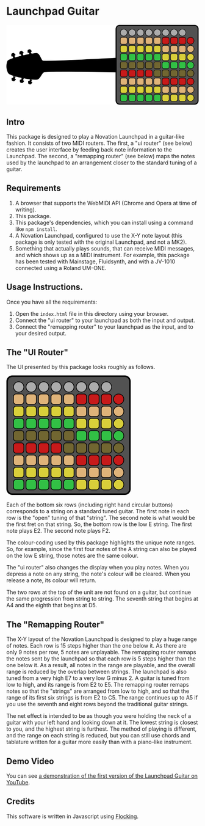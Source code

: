 # Launchpad Guitar

![Illustration of launchpad as a guitar.](./images/guitar.png)

## Intro

This package is designed to play a Novation Launchpad in a guitar-like fashion.  It consists of two MIDI routers.  The
first, a "ui router" (see below) creates the user interface by feeding back note information to the Launchpad.  The
second, a "remapping router" (see below) maps the notes used by the launchpad to an arrangement closer to the standard
tuning of a guitar.

## Requirements

1. A browser that supports the WebMIDI API (Chrome and Opera at time of writing).
2. This package.
3. This package's dependencies, which you can install using a command like `npm install`.
4. A Novation Launchpad, configured to use the X-Y note layout (this package is only tested with the original Launchpad,
   and not a MK2).
5. Something that actually plays sounds, that can receive MIDI messages, and which shows up as a MIDI instrument.  For
   example, this package has been tested with Mainstage, Fluidsynth, and with a JV-1010 connected using a Roland UM-ONE.

## Usage Instructions.

Once you have all the requirements:

1. Open the `index.html` file in this directory using your browser.
2. Connect the "ui router" to your launchpad as both the input and output.
3. Connect the "remapping router" to your launchpad as the input, and to your desired output.

## The "UI Router"

The UI presented by this package looks roughly as follows.

![Illustration of the UI](./images/launchpad-colours.png)

Each of the bottom six rows (including right hand circular buttons) corresponds to a string on a standard tuned guitar.
The first note in each row is the "open" tuning of that "string".  The second note is what would be the first fret on
that string.  So, the bottom row is the low E string.  The first note plays E2.  The second note plays F2.

The colour-coding used by this package highlights the unique note ranges.  So, for example, since the first four notes
of the A string can also be played on the low E string, those notes are the same colour.

The "ui router" also changes the display when you play notes.  When you depress a note on any string, the note's colour
will be cleared.  When you release a note, its colour will return.

The two rows at the top of the unit are not found on a guitar, but continue the same progression from string to string.
The seventh string that begins at A4 and the eighth that begins at D5.

## The "Remapping Router"

The X-Y layout of the Novation Launchpad is designed to play a huge range of notes.  Each row is 15 steps higher than
the one below it.  As there are only 9 notes per row, 5 notes are unplayable.  The remapping router remaps the notes
sent by the launchpad so that each row is 5 steps higher than the one below it.  As a result, all notes in the range are
playable, and the overall range is reduced by the overlap between strings.  The launchpad is also tuned from a very high
E7 to a very low G minus 2.  A guitar is tuned from low to high, and its range is from E2 to E5.  The remapping router
remaps notes so that the "strings" are arranged from low to high, and so that the range of its first six strings is from
E2 to C5.  The range continues up to A5 if you use the seventh and eight rows beyond the traditional guitar strings.

The net effect is intended to be as though you were holding the neck of a guitar with your left hand and looking down at
it.  The lowest string is closest to you, and the highest string is furthest.  The method of playing is different, and
the range on each string is reduced, but you can still use chords and tablature written for a guitar more easily than
with a piano-like instrument.

## Demo Video

You can see [a demonstration of the first version of the Launchpad Guitar on YouTube](https://www.youtube.com/watch?v=OHrn9nKGp8Y).

## Credits

This software is written in Javascript using [Flocking](http://flockingjs.org).
